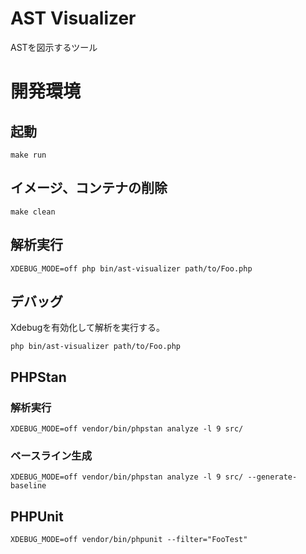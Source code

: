 # AST Visualizer
ASTを図示するツール

# 開発環境
## 起動
```
make run
```

## イメージ、コンテナの削除
```
make clean
```

## 解析実行
```
XDEBUG_MODE=off php bin/ast-visualizer path/to/Foo.php
```

## デバッグ
Xdebugを有効化して解析を実行する。
```
php bin/ast-visualizer path/to/Foo.php
```

## PHPStan
### 解析実行
```
XDEBUG_MODE=off vendor/bin/phpstan analyze -l 9 src/
```

### ベースライン生成
```angular2html
XDEBUG_MODE=off vendor/bin/phpstan analyze -l 9 src/ --generate-baseline
```

## PHPUnit
```
XDEBUG_MODE=off vendor/bin/phpunit --filter="FooTest"
```
